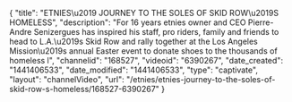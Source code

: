 {
    "title": "ETNIES\u2019 JOURNEY TO THE SOLES OF SKID ROW\u2019S HOMELESS",
    "description": "For 16 years etnies owner and CEO Pierre-Andre Senizergues has inspired his staff, pro riders, family and friends to head to L.A.\u2019s Skid Row and rally together at the Los Angeles Mission\u2019s annual Easter event to donate shoes to the thousands of homeless l",
    "channelid": "168527",
    "videoid": "6390267",
    "date_created": "1441406533",
    "date_modified": "1441406533",
    "type": "captivate",
    "layout": "channelVideo",
    "url": "\/etnies\/etnies-journey-to-the-soles-of-skid-row-s-homeless\/168527-6390267"
}